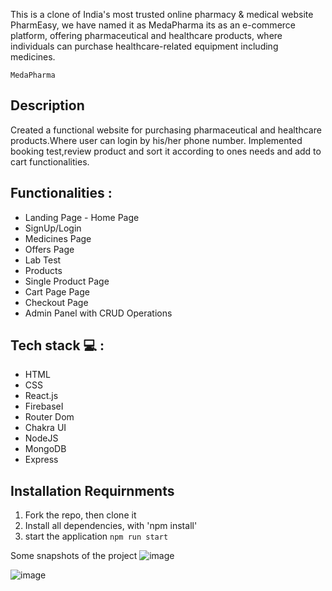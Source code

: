 

This is a clone of India's most trusted online pharmacy & medical website PharmEasy,  we have named it as MedaPharma its as an e-commerce platform, offering pharmaceutical and healthcare products, where individuals can purchase healthcare-related equipment including medicines.

```MedaPharma ```


##  Description
Created a functional website for purchasing pharmaceutical and healthcare products.Where user can login by his/her phone number. Implemented booking test,review product and sort it according to ones needs and add to cart functionalities.

## Functionalities :
<ul>
<li>Landing Page - Home Page</li>
<li>SignUp/Login</li>
<li>Medicines Page</li>
<li>Offers Page</li>
<li>Lab Test</li>
<li>Products</li>
<li>Single Product Page</li>
<li>Cart Page Page</li>
<li>Checkout Page</li>
<li>Admin Panel with CRUD Operations</li>
</ul>

## Tech stack  💻 :
<ul>
<li>HTML</li>
<li>CSS</li>
<li>React.js</li>
<li>FirebaseI</li>
<li>Router Dom</li>
<li>Chakra UI</li>
<li>NodeJS</li>
<li>MongoDB</li>
<li>Express</li>
</ul>


## Installation Requirnments 

1. Fork the repo, then clone it
2. Install all dependencies, with 'npm install'
3. start the application `npm run start`

Some snapshots of the project
![image](https://user-images.githubusercontent.com/97351159/208608678-a5d6b11e-318a-4143-be53-945878d635c6.png)

![image](https://user-images.githubusercontent.com/97351159/208609018-8dede3df-5e88-4e2c-8a1c-12394146e9a9.png)




